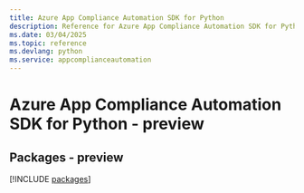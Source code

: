 ```yaml
---
title: Azure App Compliance Automation SDK for Python
description: Reference for Azure App Compliance Automation SDK for Python
ms.date: 03/04/2025
ms.topic: reference
ms.devlang: python
ms.service: appcomplianceautomation
---
```

# Azure App Compliance Automation SDK for Python - preview
## Packages - preview
[!INCLUDE [packages](app-compliance-automation-index.md)]